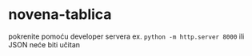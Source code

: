 # novena-tablica


pokrenite pomoću developer servera ex. ```python -m http.server 8000``` ili JSON neće biti učitan
